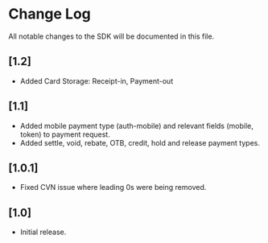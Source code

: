 # Change Log
All notable changes to the SDK will be documented in this file.

## [1.2]
- Added Card Storage: Receipt-in, Payment-out

## [1.1]
- Added mobile payment type (auth-mobile) and relevant fields (mobile, token) to payment request.
- Added settle, void, rebate, OTB, credit, hold and release payment types.

## [1.0.1]
- Fixed CVN issue where leading 0s were being removed.

## [1.0]
- Initial release.
